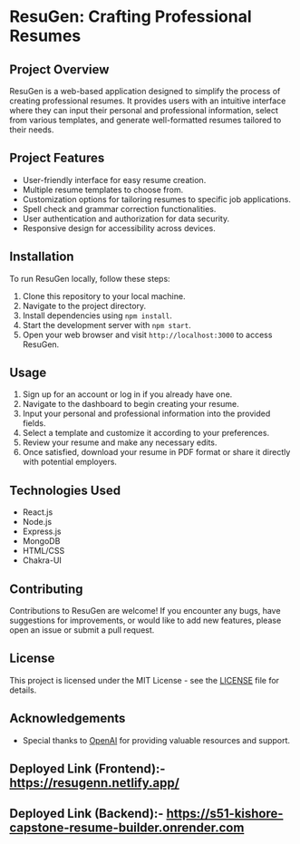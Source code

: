 ﻿# ResuGen: Crafting Professional Resumes

## Project Overview

ResuGen is a web-based application designed to simplify the process of creating professional resumes. It provides users with an intuitive interface where they can input their personal and professional information, select from various templates, and generate well-formatted resumes tailored to their needs.

## Project Features

- User-friendly interface for easy resume creation.
- Multiple resume templates to choose from.
- Customization options for tailoring resumes to specific job applications.
- Spell check and grammar correction functionalities.
- User authentication and authorization for data security.
- Responsive design for accessibility across devices.

## Installation


To run ResuGen locally, follow these steps:

1. Clone this repository to your local machine.
2. Navigate to the project directory.
3. Install dependencies using `npm install`.
4. Start the development server with `npm start`.
5. Open your web browser and visit `http://localhost:3000` to access ResuGen.

## Usage

1. Sign up for an account or log in if you already have one.
2. Navigate to the dashboard to begin creating your resume.
3. Input your personal and professional information into the provided fields.
4. Select a template and customize it according to your preferences.
5. Review your resume and make any necessary edits.
6. Once satisfied, download your resume in PDF format or share it directly with potential employers.

## Technologies Used

- React.js
- Node.js
- Express.js
- MongoDB
- HTML/CSS
- Chakra-UI

## Contributing

Contributions to ResuGen are welcome! If you encounter any bugs, have suggestions for improvements, or would like to add new features, please open an issue or submit a pull request.

## License

This project is licensed under the MIT License - see the [LICENSE](LICENSE) file for details.

## Acknowledgements

- Special thanks to [OpenAI](https://openai.com) for providing valuable resources and support.

## Deployed Link (Frontend):- https://resugenn.netlify.app/
## Deployed Link (Backend):- https://s51-kishore-capstone-resume-builder.onrender.com
